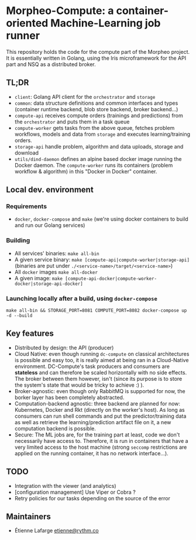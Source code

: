 Morpheo-Compute: a container-oriented Machine-Learning job runner
=================================================================

This repository holds the code for the compute part of the Morpheo project. It
is essentially written in Golang, using the Iris microframework for the API
part and NSQ as a distributed broker.

TL;DR
-----
* `client`: Golang API client for the `orchestrator` and `storage`
* `common`: data structure definitions and common interfaces and types
  (container runtime backend, blob store backend, broker backend...)
* `compute-api` receives compute orders (trainings and predictions) from the
  `orchestrator` and puts them in a task queue
* `compute-worker` gets tasks from the above queue, fetches problem workflows,
  models and data from `storage` and executes learning/training orders.
* `storage-api` handle problem, algorithm and data uploads, storage and download
* `utils/dind-daemon` defines an alpine based docker image running the Docker
  daemon. The `compute-worker` runs its containers (problem workflow &
  algorithm) in this "Docker in Docker" container.

Local dev. environment
----------------------

### Requirements

* `docker`, `docker-compose` and `make` (we're using docker containers to build
  and run our Golang services)

### Building

* All services' binaries: `make all-bin`
* A given service binary: `make [compute-api|compute-worker|storage-api]`
  (binaries are put under `./<service-name>/target/<service-name>`)
* All `docker` images `make all-docker`
* A given image: `make [compute-api-docker|compute-worker-docker|storage-api-docker]`

### Launching locally after a build, using `docker-compose`

```shell
make all-bin && STORAGE_PORT=8081 COMPUTE_PORT=8082 docker-compose up -d --build
```

Key features
------------
* Distributed by design: the API (producer)
* Cloud Native: even though running `dc-compute` on classical architectures is
  possible and easy too, it is really aimed at being ran in a Cloud-Native
  environment. DC-Compute's task producers and consumers are **stateless** and
  can therefore be scaled horizontally with no side effects. The broker between
  them however, isn't (since its purpose is to store the system's state that
  would be tricky to achieve :) ).
* Broker-agnostic: even though only RabbitMQ is supported for now, the borker
  layer has been completely abstracted.
* Computation-backend agnostic: three backend are planned for now: Kubernetes,
  Docker and Rkt (directly on the worker's host). As long as consumers can run
  shell commands and put the predictor/training data as well as retrieve the
  learning/prediction artifact file on it, a new computation backend is
  possible.
* Secure: The ML jobs are, for the training part at least, code we don't
  necessarily have access to. Therefore, it is run in containers that have a
  very limited access to the host machine (strong `seccomp` restrictions are
  applied on the running container, it has no network interface...).

## TODO

* Integration with the viewer (and analytics)
* [configuration management] Use Viper or Cobra ?
* Retry policies for our tasks depending on the source of the error

Maintainers
-----------
* Étienne Lafarge <etienne@rythm.co>
